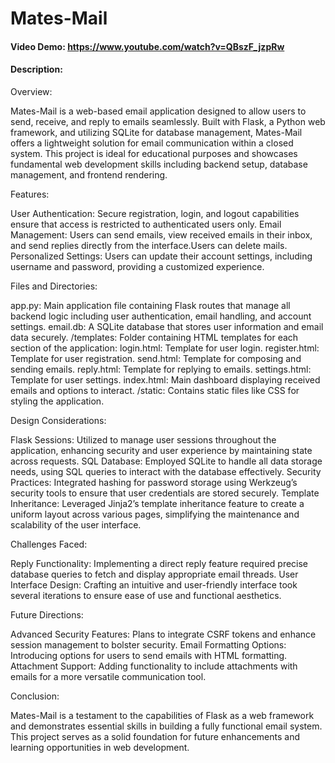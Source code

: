 # Mates-Mail
#### Video Demo:  <https://www.youtube.com/watch?v=QBszF_jzpRw>
#### Description:
Overview:

Mates-Mail is a web-based email application designed to allow users to send, receive, and reply to emails seamlessly. Built with Flask, a Python web framework, and utilizing SQLite for database management, Mates-Mail offers a lightweight solution for email communication within a closed system. This project is ideal for educational purposes and showcases fundamental web development skills including backend setup, database management, and frontend rendering.

Features:

User Authentication: Secure registration, login, and logout capabilities ensure that access is restricted to authenticated users only.
Email Management: Users can send emails, view received emails in their inbox, and send replies directly from the interface.Users can delete mails.
Personalized Settings: Users can update their account settings, including username and password, providing a customized experience.

Files and Directories:

app.py: Main application file containing Flask routes that manage all backend logic including user authentication, email handling, and account settings.
email.db: A SQLite database that stores user information and email data securely.
/templates: Folder containing HTML templates for each section of the application:
login.html: Template for user login.
register.html: Template for user registration.
send.html: Template for composing and sending emails.
reply.html: Template for replying to emails.
settings.html: Template for user settings.
index.html: Main dashboard displaying received emails and options to interact.
/static: Contains static files like CSS for styling the application.

Design Considerations:

Flask Sessions: Utilized to manage user sessions throughout the application, enhancing security and user experience by maintaining state across requests.
SQL Database: Employed SQLite to handle all data storage needs, using SQL queries to interact with the database effectively.
Security Practices: Integrated hashing for password storage using Werkzeug’s security tools to ensure that user credentials are stored securely.
Template Inheritance: Leveraged Jinja2’s template inheritance feature to create a uniform layout across various pages, simplifying the maintenance and scalability of the user interface.

Challenges Faced:

Reply Functionality: Implementing a direct reply feature required precise database queries to fetch and display appropriate email threads.
User Interface Design: Crafting an intuitive and user-friendly interface took several iterations to ensure ease of use and functional aesthetics.

Future Directions:

Advanced Security Features: Plans to integrate CSRF tokens and enhance session management to bolster security.
Email Formatting Options: Introducing options for users to send emails with HTML formatting.
Attachment Support: Adding functionality to include attachments with emails for a more versatile communication tool.

Conclusion:

Mates-Mail is a testament to the capabilities of Flask as a web framework and demonstrates essential skills in building a fully functional email system. This project serves as a solid foundation for future enhancements and learning opportunities in web development.
